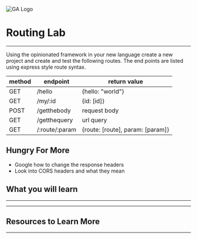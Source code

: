 ![GA Logo](https://upload.wikimedia.org/wikipedia/en/thumb/f/f4/General_Assembly_logo.svg/1280px-General_Assembly_logo.svg.png)
# Routing Lab
-------

Using the opinionated framework in your new language create a new project and create and test the following routes. The end points are listed using express style route syntax.

| method | endpoint | return value |
|--------|----------|--------------|
| GET | /hello | {hello: "world"} |
| GET | /my/:id | {id: [id]} |
| POST| /getthebody | request body |
| GET | /getthequery | url query |
| GET | /:route/:param | {route: [route], param: [param]} |

## Hungry For More

- Google how to change the response headers 
- Look into CORS headers and what they mean

## What you will learn

-------





-------
## Resources to Learn More

-------



